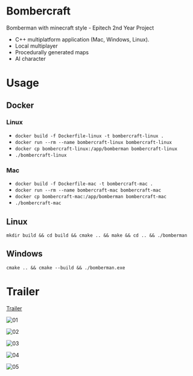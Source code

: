 # Bombercraft
Bomberman with minecraft style - Epitech 2nd Year Project

* C++ multiplatform application (Mac, Windows, Linux).
* Local multiplayer
* Procedurally generated maps
* AI character

# Usage
## Docker
### Linux
- `docker build -f Dockerfile-linux -t bombercraft-linux .`
- `docker run --rm --name bombercraft-linux bombercraft-linux`
- `docker cp bombercraft-linux:/app/bomberman bombercraft-linux`
- `./bombercraft-linux`
### Mac
- `docker build -f Dockerfile-mac -t bombercraft-mac .`
- `docker run --rm --name bombercraft-mac bombercraft-mac`
- `docker cp bombercraft-mac:/app/bomberman bombercraft-mac`
- `./bombercraft-mac`

## Linux
   `mkdir build && cd build && cmake .. && make && cd .. && ./bomberman`

## Windows
`cmake .. && cmake --build && ./bomberman.exe`

# Trailer

[Trailer](https://www.youtube.com/watch?v=nsOyamoZKTI)

![01](github/img/01.png)

![02](github/img/02.png)

![03](github/img/03.png)

![04](github/img/04.png)

![05](github/img/05.png)
